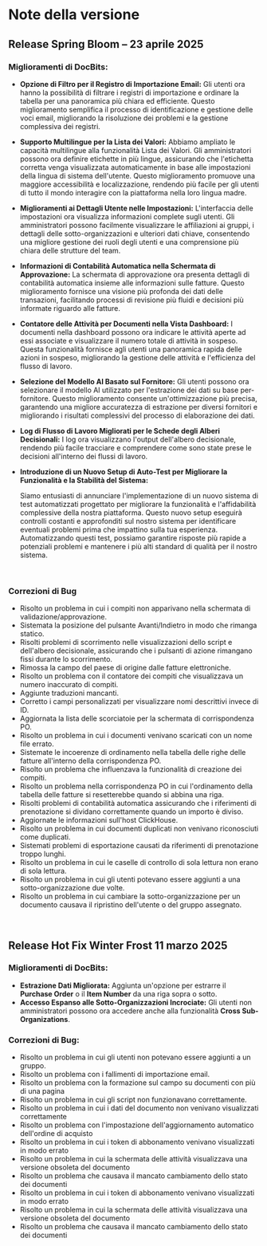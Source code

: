 # Note della versione

## Release Spring Bloom – 23 aprile 2025

### Miglioramenti di DocBits:

* **Opzione di Filtro per il Registro di Importazione Email:** Gli utenti ora hanno la possibilità di filtrare i registri di importazione e ordinare la tabella per una panoramica più chiara ed efficiente. Questo miglioramento semplifica il processo di identificazione e gestione delle voci email, migliorando la risoluzione dei problemi e la gestione complessiva dei registri.
* **Supporto Multilingue per la Lista dei Valori:** Abbiamo ampliato le capacità multilingue alla funzionalità Lista dei Valori. Gli amministratori possono ora definire etichette in più lingue, assicurando che l'etichetta corretta venga visualizzata automaticamente in base alle impostazioni della lingua di sistema dell'utente. Questo miglioramento promuove una maggiore accessibilità e localizzazione, rendendo più facile per gli utenti di tutto il mondo interagire con la piattaforma nella loro lingua madre.
* **Miglioramenti ai Dettagli Utente nelle Impostazioni:** L'interfaccia delle impostazioni ora visualizza informazioni complete sugli utenti. Gli amministratori possono facilmente visualizzare le affiliazioni ai gruppi, i dettagli delle sotto-organizzazioni e ulteriori dati chiave, consentendo una migliore gestione dei ruoli degli utenti e una comprensione più chiara delle strutture del team.
* **Informazioni di Contabilità Automatica nella Schermata di Approvazione:** La schermata di approvazione ora presenta dettagli di contabilità automatica insieme alle informazioni sulle fatture. Questo miglioramento fornisce una visione più profonda dei dati delle transazioni, facilitando processi di revisione più fluidi e decisioni più informate riguardo alle fatture.
* **Contatore delle Attività per Documenti nella Vista Dashboard:** I documenti nella dashboard possono ora indicare le attività aperte ad essi associate e visualizzare il numero totale di attività in sospeso. Questa funzionalità fornisce agli utenti una panoramica rapida delle azioni in sospeso, migliorando la gestione delle attività e l'efficienza del flusso di lavoro.
* **Selezione del Modello AI Basato sul Fornitore:** Gli utenti possono ora selezionare il modello AI utilizzato per l'estrazione dei dati su base per-fornitore. Questo miglioramento consente un'ottimizzazione più precisa, garantendo una migliore accuratezza di estrazione per diversi fornitori e migliorando i risultati complessivi del processo di elaborazione dei dati.
* **Log di Flusso di Lavoro Migliorati per le Schede degli Alberi Decisionali:** I log ora visualizzano l'output dell'albero decisionale, rendendo più facile tracciare e comprendere come sono state prese le decisioni all'interno dei flussi di lavoro.
*   **Introduzione di un Nuovo Setup di Auto-Test per Migliorare la Funzionalità e la Stabilità del Sistema:**

    Siamo entusiasti di annunciare l'implementazione di un nuovo sistema di test automatizzati progettato per migliorare la funzionalità e l'affidabilità complessive della nostra piattaforma. Questo nuovo setup eseguirà controlli costanti e approfonditi sul nostro sistema per identificare eventuali problemi prima che impattino sulla tua esperienza. Automatizzando questi test, possiamo garantire risposte più rapide a potenziali problemi e mantenere i più alti standard di qualità per il nostro sistema.

    ​

### Correzioni di Bug

* Risolto un problema in cui i compiti non apparivano nella schermata di validazione/approvazione.
* Sistemata la posizione del pulsante Avanti/Indietro in modo che rimanga statico.
* Risolti problemi di scorrimento nelle visualizzazioni dello script e dell'albero decisionale, assicurando che i pulsanti di azione rimangano fissi durante lo scorrimento.
* Rimossa la campo del paese di origine dalle fatture elettroniche.
* Risolto un problema con il contatore dei compiti che visualizzava un numero inaccurato di compiti.
* Aggiunte traduzioni mancanti.
* Corretto i campi personalizzati per visualizzare nomi descrittivi invece di ID.
* Aggiornata la lista delle scorciatoie per la schermata di corrispondenza PO.
* Risolto un problema in cui i documenti venivano scaricati con un nome file errato.
* Sistemate le incoerenze di ordinamento nella tabella delle righe delle fatture all'interno della corrispondenza PO.
* Risolto un problema che influenzava la funzionalità di creazione dei compiti.
* Risolto un problema nella corrispondenza PO in cui l'ordinamento della tabella delle fatture si resetterebbe quando si abbina una riga.
* Risolti problemi di contabilità automatica assicurando che i riferimenti di prenotazione si dividano correttamente quando un importo è diviso.
* Aggiornate le informazioni sull'host ClickHouse.
* Risolto un problema in cui documenti duplicati non venivano riconosciuti come duplicati.
* Sistemati problemi di esportazione causati da riferimenti di prenotazione troppo lunghi.
* Risolto un problema in cui le caselle di controllo di sola lettura non erano di sola lettura.
* Risolto un problema in cui gli utenti potevano essere aggiunti a una sotto-organizzazione due volte.
* Risolto un problema in cui cambiare la sotto-organizzazione per un documento causava il ripristino dell'utente o del gruppo assegnato.

​

## Release Hot Fix Winter Frost 11 marzo 2025

### Miglioramenti di DocBits:

* **Estrazione Dati Migliorata:** Aggiunta un'opzione per estrarre il **Purchase Order** o il **Item Number** da una riga sopra o sotto.
* **Accesso Espanso alle Sotto-Organizzazioni Incrociate:** Gli utenti non amministratori possono ora accedere anche alla funzionalità **Cross Sub-Organizations**.

### **Correzioni di Bug:**

* Risolto un problema in cui gli utenti non potevano essere aggiunti a un gruppo.
* Risolto un problema con i fallimenti di importazione email.
* Risolto un problema con la formazione sul campo su documenti con più di una pagina
* Risolto un problema in cui gli script non funzionavano correttamente.
* Risolto un problema in cui i dati del documento non venivano visualizzati correttamente
* Risolto un problema con l'impostazione dell'aggiornamento automatico dell'ordine di acquisto
* Risolto un problema in cui i token di abbonamento venivano visualizzati in modo errato
* Risolto un problema in cui la schermata delle attività visualizzava una versione obsoleta del documento
* Risolto un problema che causava il mancato cambiamento dello stato dei documenti
* Risolto un problema in cui i token di abbonamento venivano visualizzati in modo errato
* Risolto un problema in cui la schermata delle attività visualizzava una versione obsoleta del documento
* Risolto un problema che causava il mancato cambiamento dello stato dei documenti
